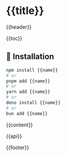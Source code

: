 # {{title}}

{{header}}

{{toc}}

## 🔑 Installation

```bash
npm install {{name}}
# or 
pnpm add {{name}}
# or 
yarn add {{name}}
# or 
deno install {{name}}
# or 
bun add {{name}}
```

{{content}}

{{api}}

{{footer}}

